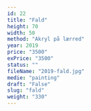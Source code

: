 ```yaml
---
id: 22
title: "Fald"
height: 70
width: 50
method: "Akryl på lærred"
year: 2019
price: "3500"
exPrice: "3500"
status: ""
fileName: "2019-fald.jpg"
medie: "painting"
draft: "False"
slug: "fald"
weight: "330"
---
```


